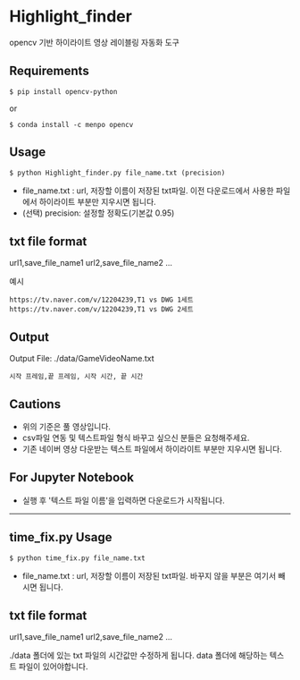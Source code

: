 ﻿# Highlight_finder
opencv 기반 하이라이트 영상 레이블링 자동화 도구

## Requirements
```
$ pip install opencv-python
```
or
```
$ conda install -c menpo opencv
```
## Usage
```
$ python Highlight_finder.py file_name.txt (precision)
```
- file_name.txt : url, 저장할 이름이 저장된 txt파일. 
이전 다운로드에서 사용한 파일에서 하이라이트 부분만 지우시면 됩니다.
- (선택) precision: 설정할 정확도(기본값 0.95)

## txt file format
url1,save_file_name1
url2,save_file_name2
...

예시
```
https://tv.naver.com/v/12204239,T1 vs DWG 1세트
https://tv.naver.com/v/12204239,T1 vs DWG 2세트
```

## Output
Output File: ./data/GameVideoName.txt
```
시작 프레임,끝 프레임, 시작 시간, 끝 시간
```
## Cautions
 - 위의 기준은 풀 영상입니다.
 - csv파일 연동 및 텍스트파일 형식 바꾸고 싶으신 분들은 요청해주세요.
 - 기존 네이버 영상 다운받는 텍스트 파일에서 하이라이트 부분만 지우시면 됩니다.

## For Jupyter Notebook
- 실행 후 '텍스트 파일 이름'을 입력하면 다운로드가 시작됩니다.

-----------------------------------------------------------------------------

## time_fix.py Usage
```
$ python time_fix.py file_name.txt 
```
- file_name.txt : url, 저장할 이름이 저장된 txt파일. 
바꾸지 않을 부분은 여기서 빼시면 됩니다.

## txt file format
url1,save_file_name1
url2,save_file_name2
...

./data 폴더에 있는 txt 파일의 시간값만 수정하게 됩니다.
data 폴더에 해당하는 텍스트 파일이 있어야합니다.

